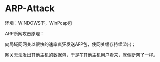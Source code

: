 # ARP-Attack

环境：WINDOWS下，WinPcap包

ARP断网攻击原理：

向局域网网关以很快的速率疯狂发送ARP包，使网关缓存持续溢出；

网关无法发出其他主机的数据包，于是在其他主机用户看来，就像断网了一样。
